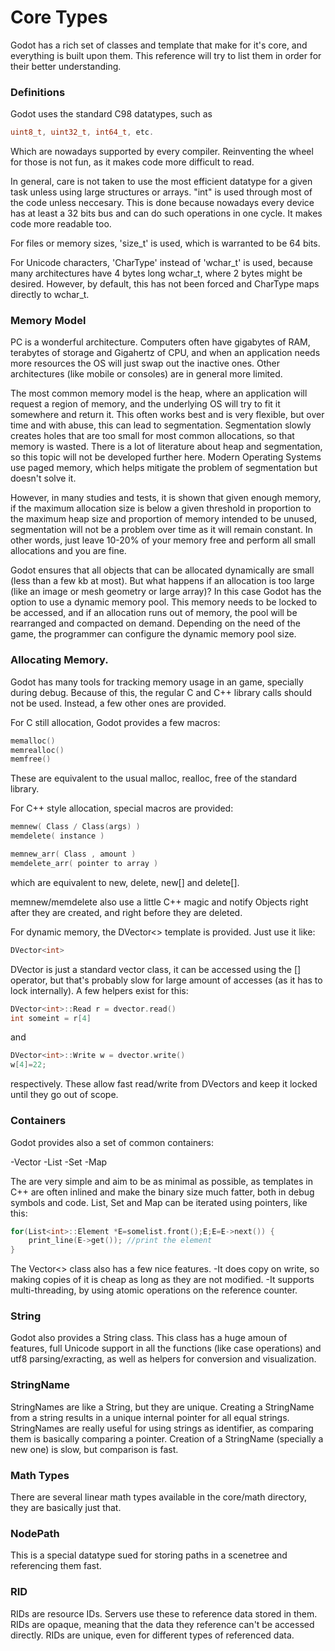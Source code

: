 # Core Types
Godot has a rich set of classes and template that make for it's core, and everything is built upon them.
This reference will try to list them in order for their better understanding.

### Definitions

Godot uses the standard C98 datatypes, such as

```c
uint8_t, uint32_t, int64_t, etc.
```

Which are nowadays supported by every compiler. Reinventing the wheel for those is not fun, as it makes
code more difficult to read.

In general, care is not taken to use the most efficient datatype for a given task unless using large structures or arrays. "int" is used through most of the code unless neccesary. This is done because nowadays every device has at least a 32 bits bus and can do such operations in one cycle. It makes code more readable too.

For files or memory sizes, 'size_t' is used, which is warranted to be 64 bits.

For Unicode characters, 'CharType' instead of 'wchar_t' is used, because many architectures have 4 bytes long wchar_t, where 2 bytes might be desired. However, by default, this has not been forced and CharType maps directly to wchar_t.

### Memory Model

PC is a wonderful architecture. Computers often have gigabytes of RAM, terabytes of storage and 
Gigahertz of CPU, and when an application needs more resources the OS will just swap out the inactive ones.
Other architectures (like mobile or consoles) are in general more limited.

The most common memory model is the heap, where an application will request a region of memory,
and the underlying OS will try to fit it somewhere and return it. This often works best and
is very flexible, but over time and with abuse, this can lead to segmentation. 
Segmentation slowly creates holes that are too small for most common allocations, so that
memory is wasted. There is a lot of literature about heap and segmentation, so this topic
will not be developed further here. Modern Operating Systems use paged memory, which helps
mitigate the problem of segmentation but doesn't solve it.

However, in many studies and tests, it is shown that given enough memory, if the maximum
allocation size is below a given threshold in proportion to the maximum heap size and proportion of memory
intended to be unused, segmentation will not be a problem over time as it will remain constant. In other words, just leave 10-20% of your memory free and perform all small allocations and you are fine.

Godot ensures that all objects that can be allocated dynamically are small (less than a few kb at most).
But what happens if an allocation is too large (like an image or mesh geometry or large array)? 
In this case Godot has the option to use a dynamic memory pool. This memory needs to be locked
to be accessed, and if an allocation runs out of memory, the pool will be rearranged and compacted
on demand. Depending on the need of the game, the programmer can configure the dynamic memory pool size.

### Allocating Memory.

Godot has many tools for tracking memory usage in an game, specially during debug. Because of this, 
the regular C and C++ library calls should not be used. Instead, a few other ones are provided.

For C still allocation, Godot provides a few macros:

```c
memalloc()
memrealloc()
memfree()
```
These are equivalent to the usual malloc, realloc, free of the standard library.

For C++ style allocation, special macros are provided:

```c
memnew( Class / Class(args) )
memdelete( instance )

memnew_arr( Class , amount )
memdelete_arr( pointer to array )
```
which are equivalent to new, delete, new[] and delete[].

memnew/memdelete also use a little C++ magic and notify Objects right after they are created, 
and right before they are deleted.

For dynamic memory, the DVector<> template is provided. Just use it like:

```c
DVector<int>
```
DVector is just a standard vector class, it can be accessed using the [] operator, but that's 
probably slow for large amount of accesses (as it has to lock internally). A few helpers exist
for this:
```c
DVector<int>::Read r = dvector.read()
int someint = r[4]
```
and 
```c
DVector<int>::Write w = dvector.write()
w[4]=22;
```
respectively. These allow fast read/write from DVectors and keep it locked until they go
out of scope.

### Containers

Godot provides also a set of common containers:

-Vector
-List
-Set
-Map

The are very simple and aim to be as minimal as possible, as templates in C++ are often inlined
and make the binary size much fatter, both in debug symbols and code. List, Set and Map can be
iterated using pointers, like this:

```c
for(List<int>::Element *E=somelist.front();E;E=E->next()) {
	print_line(E->get()); //print the element
}
```
The Vector<> class also has a few nice features.
-It does copy on write, so making copies of it is cheap as long as they are not modified.
-It supports multi-threading, by using atomic operations on the reference counter.

### String

Godot also provides a String class. This class has a huge amoun of features, full Unicode support
in all the functions (like case operations) and utf8 parsing/exracting, as well as helpers for 
conversion and visualization.

### StringName

StringNames are like a String, but they are unique. Creating a StringName from a string results
in a unique internal pointer for all equal strings. StringNames are really useful for using
strings as identifier, as comparing them is basically comparing a pointer. 
Creation of a StringName (specially a new one) is slow, but comparison is fast.

### Math Types

There are several linear math types available in the core/math directory, they are basically just that.

### NodePath

This is a special datatype sued for storing paths in a scenetree and referencing them fast.

### RID

RIDs are resource IDs. Servers use these to reference data stored in them. RIDs are opaque, 
meaning that the data they reference can't be accessed directly. RIDs are unique, even for different
types of referenced data.
